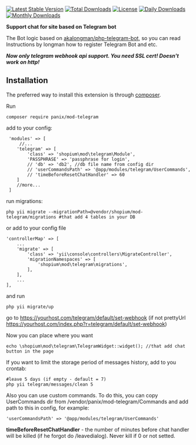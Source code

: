 [![Latest Stable Version](https://poser.pugx.org/shopium/mod-telegram/v/stable)](https://packagist.org/packages/shopium/mod-telegram)
[![Total Downloads](https://poser.pugx.org/shopium/mod-telegram/downloads)](https://packagist.org/packages/shopium/mod-telegram)
[![License](https://poser.pugx.org/shopium/mod-telegram/license)](https://packagist.org/packages/shopium/mod-telegram)
[![Daily Downloads](https://poser.pugx.org/shopium/mod-telegram/d/daily)](https://packagist.org/packages/shopium/mod-telegram)
[![Monthly Downloads](https://poser.pugx.org/shopium/mod-telegram/d/monthly)](https://packagist.org/packages/shopium/mod-telegram)

**Support chat for site based on Telegram bot**

The Bot logic based on [akalongman/php-telegram-bot](https://github.com/akalongman/php-telegram-bot), so you can read Instructions by longman how to register Telegram Bot and etc.

***Now only telegram webhook api support. You need SSL cert! Doesn't work on http!*** 

**Installation**
------------

The preferred way to install this extension is through [composer](http://getcomposer.org/download/).

Run


    composer require panix/mod-telegram

 
 add to your config:
  
     'modules' => [
	     //...
        'telegram' => [
            'class' => 'shopium\mod\telegram\Module',
            'PASSPHRASE' => 'passphrase for login',
            // 'db' => 'db2', //db file name from config dir
	        // 'userCommandsPath' => '@app/modules/telegram/UserCommands',
	        // 'timeBeforeResetChatHandler' => 60
        ]
	    //more...
     ]
run migrations:

    php yii migrate --migrationPath=@vendor/shopium/mod-telegram/migrations #that add 4 tables in your DB

or add to your config file
```
'controllerMap' => [
    ...
    'migrate' => [
        'class' => 'yii\console\controllers\MigrateController',
        'migrationNamespaces' => [
            'shopium\mod\telegram\migrations',
        ],
    ],
    ...
],
```
and run

```
php yii migrate/up
```

go to https://yourhost.com/telegram/default/set-webhook (if not prettyUrl https://yourhost.com/index.php?r=telegram/default/set-webhook)

Now you can place where you want

    echo \shopium\mod\telegram\TelegramWidget::widget(); //that add chat button in the page


If you want to limit the storage period of messages history, add to you crontab:

    #leave 5 days (if empty - default = 7)
    php yii telegram/messages/clean 5

Also you can use custom commands. To do this, you can copy UserCommands dir from /vendor/panix/mod-telegram/Commands and add path to this in config, for example:

    'userCommandsPath' => '@app/modules/telegram/UserCommands'
    

**timeBeforeResetChatHandler** - the number of minutes before chat handler will be killed (if he forgot do /leavedialog). Never kill if 0 or not setted.
